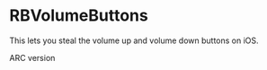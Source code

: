 RBVolumeButtons
===============

This lets you steal the volume up and volume down buttons on iOS.


ARC version
